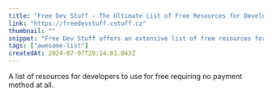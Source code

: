 ```yaml
---
title: "Free Dev Stuff - The Ultimate List of Free Resources for Developers"
link: "https://freedevstuff.cstuff.cz"
thumbnail: ""
snippet: "Free Dev Stuff offers an extensive list of free resources for developers including DNS, Web Hosting, Domains, CDNs, Email Services, Speed Tests, SSL, VPNs, and Git services. Find everything you need without any payment required."
tags: ["awesome-list"]
createdAt: 2024-07-07T20:14:01.043Z
---
```

A list of resources for developers to use for free requiring no payment method at all.
